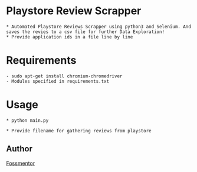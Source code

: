 # Playstore Review Scrapper

    * Automated Playstore Reviews Scrapper using python3 and Selenium. And saves the revies to a csv file for further Data Exploration!
    * Provide application ids in a file line by line



# Requirements
    
    - sudo apt-get install chromium-chromedriver
    - Modules specified in requirements.txt

    

# Usage

    * python main.py

    * Provide filename for gathering reviews from playstore
   

## Author
[Fossmentor](https://github.com/fossmentorOfficial)